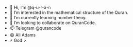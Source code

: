 - 👋 Hi, I’m @q-u-r-a-n
- 👀 I’m interested in the mathematical structure of the Quran.
- 🌱 I’m currently learning number theoy.
- 💞️ I’m looking to collaborate on QuranCode.
- 📫 Telegram @qurancode
- 😄 Ali Adams
- ⚡ God >

<!---
q-u-r-a-n/q-u-r-a-n is a ✨ special ✨ repository because its `README.md` (this file) appears on your GitHub profile.
You can click the Preview link to take a look at your changes.
--->
